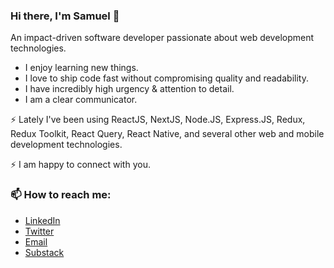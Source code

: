 ### Hi there, I'm Samuel 👋

An impact-driven software developer passionate about web development technologies.

- I enjoy learning new things.
- I love to ship code fast without compromising quality and readability.
- I have incredibly high urgency & attention to detail.
- I am a clear communicator.

⚡ Lately I've been using ReactJS, NextJS, Node.JS, Express.JS, Redux, Redux Toolkit, React Query, React Native, and several other web and mobile development technologies. 

⚡ I am happy to connect with you. 
  
### 📫 How to reach me:
-  [LinkedIn](https://www.linkedin.com/in/samuel-ibrahim-84154818b/)
-  [Twitter](https://www.twitter.com/Oluwanbowa)
-  [Email](samuelibrahim3029@gmail.com)
-  [Substack](https://oluwanbowa.substack.com/)




